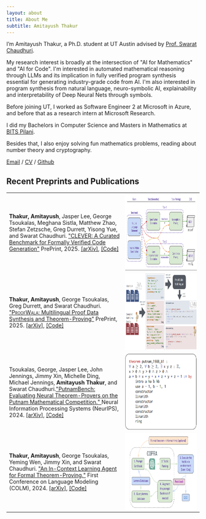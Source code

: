 ```yaml
---
layout: about
title: About Me
subtitle: Amitayush Thakur
---
```


I’m Amitayush Thakur, a Ph.D. student at UT Austin advised by [Prof. Swarat Chaudhuri](https://www.cs.utexas.edu/~swarat/).

My research interest is broadly at the intersection of "AI for Mathematics" and "AI for Code". I'm interested in automated mathematical reasoning through LLMs and its implication in
fully verified program synthesis essential for generating industry-grade code from AI. I'm also interested in program synthesis from natural language, neuro-symbolic AI, explainability and interpretability of Deep Neural Nets through symbols.

Before joining UT, I worked as Software Engineer 2 at Microsoft in Azure, and before that as a research intern at Microsoft Research.

I did my Bachelors in Computer Science and Masters in Mathematics at [BITS Pilani](https://www.bits-pilani.ac.in/).

Besides that, I also enjoy solving fun mathematics problems, reading about number theory and cryptography.

[Email](mailto:amitayusht@gmail.com)  /  [CV](https://amit9oct.github.io/resume)  /  [Github](https://github.com/amit9oct)

## Recent Preprints and Publications

<!--Insert a thumbnail image along with every paper-->
<table>
  <tr>
  <!-- 
      title={CLEVER: A Curated Benchmark for Formally Verified Code Generation}, 
      author={Amitayush Thakur and Jasper Lee and George Tsoukalas and Meghana Sistla and Matthew Zhao and Stefan Zetzsche and Greg Durrett and Yisong Yue and Swarat Chaudhuri},
      year={2025},
      eprint={2505.13938},
      archivePrefix={arXiv},
      primaryClass={cs.LG},
      url={https://arxiv.org/abs/2505.13938}, 
  -->
    <td> <b>Thakur, Amitayush</b>, Jasper Lee, George Tsoukalas, Meghana Sistla, Matthew Zhao, Stefan Zetzsche, Greg Durrett, Yisong Yue, and Swarat Chaudhuri. <a href="https://arxiv.org/abs/2505.13938">"CLEVER: A Curated Benchmark for Formally Verified Code Generation"</a> PrePrint, 2025. <a href="https://arxiv.org/abs/2505.13938">[arXiv]</a>, <a href="https://github.com/trishullab/clever">[Code]</a> </td>
    <td> <img src="/assets/img/2025-06-11-CLEVER/thumbnail.png" width="3000" height="200" /> </td>
  </tr>
    <td> <b>Thakur, Amitayush</b>, George Tsoukalas, Greg Durrett, and Swarat Chaudhuri. <a href="https://arxiv.org/abs/2502.04671">"<span style="font-variant:small-caps;">ProofWala</span>: Multilingual Proof Data Synthesis and Theorem-Proving"</a> PrePrint, 2025. <a href="https://arxiv.org/abs/2502.04671">[arXiv]</a>, <a href="https://github.com/trishullab/proof-wala">[Code]</a> </td>
    <td> <img src="/assets/img/2025-02-07-ProofWala/thumbnail.png" width="3000" height="200" /> </td>
  </tr>
  <tr>
    <td>Tsoukalas, George, Jasper Lee, John Jennings, Jimmy Xin, Michelle Ding, Michael Jennings, <b>Amitayush Thakur</b>, and Swarat Chaudhuri.<a href="https://trishullab.github.io/PutnamBench/">"PutnamBench: Evaluating Neural Theorem-Provers on the Putnam Mathematical Competition." </a> Neural Information Processing Systems (NeurIPS), 2024. <a href="https://arxiv.org/abs/2407.11214">[arXiv]</a>, <a href="https://github.com/trishullab/PutnamBench">[Code]</a> </td>
    <td> <img src="/assets/img/thumbnails/putnam_bench_thumbnail.png" width="3000" height="200" /> </td>
  </tr>
  <tr>
    <td> <b>Thakur, Amitayush</b>, George Tsoukalas, Yeming Wen, Jimmy Xin, and Swarat Chaudhuri. <a href="https://amit9oct.github.io/2023-10-09-AutomaticTheoremProvingAndLanguageAgents/">"An In-Context Learning Agent for Formal Theorem-Proving."</a> First Conference on Language Modeling (COLM), 2024. <a href="https://arxiv.org/abs/2310.04353">[arXiv]</a>, <a href="https://github.com/trishullab/copra">[Code]</a> </td>
    <td> <img src="/assets/img/2023-10-09-AutomaticTheoremProvingAndLanguageAgents/thumbnail.png" width="3000" height="200" /> </td>
  </tr>
</table>
